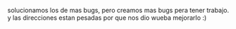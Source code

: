 <!-- Solucion -->

solucionamos los de mas bugs, pero creamos mas bugs pera tener trabajo.
y las direcciones estan pesadas por que nos dio wueba mejorarlo :)
